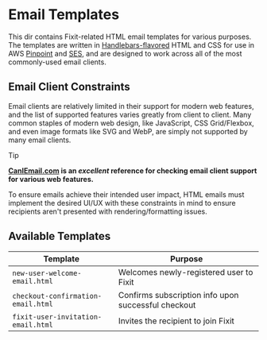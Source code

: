 # Email Templates

This dir contains Fixit-related HTML email templates for various purposes. The templates are written in [Handlebars-flavored](https://handlebarsjs.com/) HTML and CSS for use in AWS [Pinpoint](https://docs.aws.amazon.com/pinpoint/latest/developerguide/welcome.html) and [SES](https://docs.aws.amazon.com/ses/latest/dg/Welcome.html), and are designed to work across all of the most commonly-used email clients.

## Email Client Constraints

Email clients are relatively limited in their support for modern web features, and the list of supported features varies greatly from client to client. Many common staples of modern web design, like JavaScript, CSS Grid/Flexbox, and even image formats like SVG and WebP, are simply not supported by many email clients.

<!-- prettier-ignore -->
> [!TIP]
> **[CanIEmail.com](https://www.caniemail.com/) is an _excellent_ reference for checking email client support for various web features.**

To ensure emails achieve their intended user impact, HTML emails must implement the desired UI/UX with these constraints in mind to ensure recipients aren't presented with rendering/formatting issues.

## Available Templates

| Template                           | Purpose                                             |
| ---------------------------------- | --------------------------------------------------- |
| `new-user-welcome-email.html`      | Welcomes newly-registered user to Fixit             |
| `checkout-confirmation-email.html` | Confirms subscription info upon successful checkout |
| `fixit-user-invitation-email.html` | Invites the recipient to join Fixit                 |
